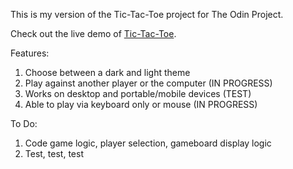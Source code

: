 This is my version of the Tic-Tac-Toe project for The Odin Project.

Check out the live demo of <a href="https://thatblindgeye.github.io/tic-tac-toe/">Tic-Tac-Toe</a>.

Features:
1) Choose between a dark and light theme
2) Play against another player or the computer (IN PROGRESS)
3) Works on desktop and portable/mobile devices (TEST)
4) Able to play via keyboard only or mouse (IN PROGRESS)

To Do:
1) Code game logic, player selection, gameboard display logic
2) Test, test, test
